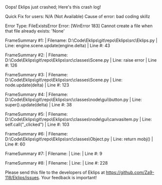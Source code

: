 Oops! Eklips just crashed;
Here's this crash log!

Quick Fix for users: N/A (Not Available)
Cause of error: bad coding skillz

Error Type: FileExistsError
Error: [WinError 183] Cannot create a file when that file already exists: 'None'

FrameSummary #1:
  | Filename: D:\Code\Eklips\git\repo\Eklips\src\Eklips.py
  | Line: engine.scene.update(engine.delta)
  | Line #: 43

FrameSummary #2:
  | Filename: D:\Code\Eklips\git\repo\Eklips\src\classes\Scene.py
  | Line: raise error
  | Line #: 126

FrameSummary #3:
  | Filename: D:\Code\Eklips\git\repo\Eklips\src\classes\Scene.py
  | Line: node.update(delta)
  | Line #: 123

FrameSummary #4:
  | Filename: D:\Code\Eklips\git\repo\Eklips\src\classes\node\gui\button.py
  | Line: super().update(delta)
  | Line #: 38

FrameSummary #5:
  | Filename: D:\Code\Eklips\git\repo\Eklips\src\classes\node\gui\canvasitem.py
  | Line: self.call("_clicked")
  | Line #: 103

FrameSummary #6:
  | Filename: D:\Code\Eklips\git\repo\Eklips\src\classes\Object.py
  | Line: return mobj()
  | Line #: 60

FrameSummary #7:
  | Filename: <string>
  | Line: 
  | Line #: 9

FrameSummary #8:
  | Filename: <frozen os>
  | Line: 
  | Line #: 228


Please send this file to the developers of Eklips at https://github.com/Za9-118/Eklips/issues. 
Your feedback is important!